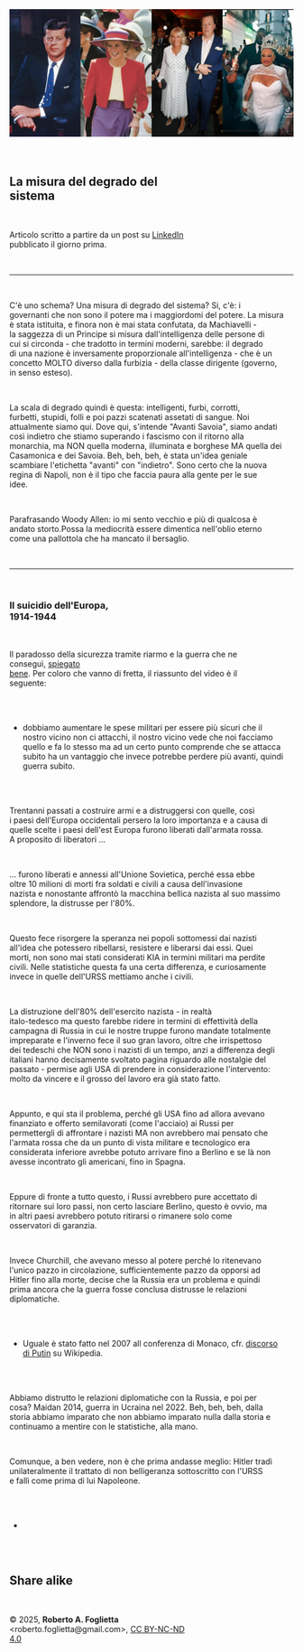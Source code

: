 <div id="firstdiv" created="2025-04-18:IT" style="max-width: 800px; margin: auto; white-space: pre-wrap; text-align: justify;">
<style>#printlink { display: inline; } @page { size: legal; margin: 0.50in 13.88mm 0.50in 13.88mm; zoom: 100%; } @media print { html { zoom: 100%; } }</style>

<div align="center"><img class="bwsketch" src="img/309-la-misura-del-degrado-del-sistema.jpg" width="800"><br></div>

## La misura del degrado del sistema

Articolo scritto a partire da un post su [LinkedIn](https://www.linkedin.com/posts/robertofoglietta_anubi777-anubi77787292-on-x-activity-7319182287793799168-LElq) pubblicato il giorno prima.

---

C'è uno schema? Una misura di degrado del sistema? Si, c'è: i governanti che non sono il potere ma i maggiordomi del potere. La misura è stata istituita, e finora non è mai stata confutata, da Machiavelli - la saggezza di un Principe si misura dall'intelligenza delle persone di cui si circonda - che tradotto in termini moderni, sarebbe: il degrado di una nazione è inversamente proporzionale all'intelligenza - che è un concetto MOLTO diverso dalla furbizia - della classe dirigente (governo, in senso esteso).

La scala di degrado quindi è questa: intelligenti, furbi, corrotti, furbetti, stupidi, folli e poi pazzi scatenati assetati di sangue. Noi attualmente siamo qui. Dove qui, s'intende "Avanti Savoia", siamo andati così indietro che stiamo superando i fascismo con il ritorno alla monarchia, ma NON quella moderna, illuminata e borghese MA quella dei Casamonica e dei Savoia. Beh, beh, beh, è stata un'idea geniale scambiare l'etichetta "avanti" con "indietro". Sono certo che la nuova regina di Napoli, non è il tipo che faccia paura alla gente per le sue idee.

Parafrasando Woody Allen: io mi sento vecchio e più di qualcosa è andato storto.Possa la mediocrità essere dimentica nell'oblio eterno come una pallottola che ha mancato il bersaglio.

---

### Il suicidio dell'Europa, 1914-1944

Il paradosso della sicurezza tramite riarmo e la guerra che ne conseguì, [spiegato bene](https://x.com/anubi77787292/status/1912874366754259325). Per coloro che vanno di fretta, il riassunto del video è il seguente: 

- dobbiamo aumentare le spese militari per essere più sicuri che il nostro vicino non ci attacchi, il nostro vicino vede che noi facciamo quello e fa lo stesso ma ad un certo punto comprende che se attacca subito ha un vantaggio che invece potrebbe perdere più avanti, quindi guerra subito.

Trentanni passati a costruire armi e a distruggersi con quelle, così i paesi dell'Europa occidentali persero la loro importanza e a causa di quelle scelte i paesi dell'est Europa furono liberati dall'armata rossa. A proposito di liberatori ...

... furono liberati e annessi all'Unione Sovietica, perché essa ebbe oltre 10 milioni di morti fra soldati e civili a causa dell'invasione nazista e nonostante affrontò la macchina bellica nazista al suo massimo splendore, la distrusse per l'80%.

Questo fece risorgere la speranza nei popoli sottomessi dai nazisti all'idea che potessero ribellarsi, resistere e liberarsi dai essi. Quei morti, non sono mai stati considerati KIA in termini militari ma perdite civili. Nelle statistiche questa fa una certa differenza, e curiosamente invece in quelle dell'URSS mettiamo anche i civili.

La distruzione dell'80% dell'esercito nazista - in realtà italo-tedesco ma questo farebbe ridere in termini di effettività della campagna di Russia in cui le nostre truppe furono mandate totalmente impreparate e l'inverno fece il suo gran lavoro, oltre che irrispettoso dei tedeschi che NON sono i nazisti di un tempo, anzi a differenza degli italiani hanno decisamente svoltato pagina riguardo alle nostalgie del passato - permise agli USA di prendere in considerazione l'intervento: molto da vincere e il grosso del lavoro era già stato fatto.

Appunto, e qui sta il problema, perché gli USA fino ad allora avevano finanziato e offerto semilavorati (come l'acciaio) ai Russi per permettergli di affrontare i nazisti MA non avrebbero mai pensato che l'armata rossa che da un punto di vista militare e tecnologico era considerata inferiore avrebbe potuto arrivare fino a Berlino e se là non avesse incontrato gli americani, fino in Spagna.

Eppure di fronte a tutto questo, i Russi avrebbero pure accettato di ritornare sui loro passi, non certo lasciare Berlino, questo è ovvio, ma in altri paesi avrebbero potuto ritirarsi o rimanere solo come osservatori di garanzia.

Invece Churchill, che avevano messo al potere perché lo ritenevano l'unico pazzo in circolazione, sufficientemente pazzo da opporsi ad Hitler fino alla morte, decise che la Russia era un problema e quindi prima ancora che la guerra fosse conclusa distrusse le relazioni diplomatiche.

- Uguale è stato fatto nel 2007 all conferenza di Monaco, cfr. [discorso di Putin](https://it.wikipedia.org/wiki/Discorso_di_Vladimir_Putin_a_Monaco_del_2007) su Wikipedia.

Abbiamo distrutto le relazioni diplomatiche con la Russia, e poi per cosa? Maidan 2014, guerra in Ucraina nel 2022. Beh, beh, beh, dalla storia abbiamo imparato che non abbiamo imparato nulla dalla storia e continuamo a mentire con le statistiche, alla mano.

Comunque, a ben vedere, non è che prima andasse meglio: Hitler tradì unilateralmente il trattato di non belligeranza sottoscritto con l'URSS e fallì come prima di lui Napoleone.

+

## Share alike

&copy; 2025, **Roberto A. Foglietta** &lt;roberto.foglietta<span>@</span>gmail.com&gt;, [CC BY-NC-ND 4.0](https://creativecommons.org/licenses/by-nc-nd/4.0/)

</div>

